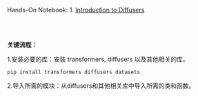 Hands-On Notebook: 1. [Introduction to Diffusers](https://colab.research.google.com/github/darcula1993/diffusion-models-class-CN/blob/main/unit1/01_introduction_to_diffusers_CN.ipynb)  

<br><br>

**关键流程：** <br>

1.安装必要的库：安装 transformers, diffusers 以及其他相关的库。
```
pip install transformers diffusers datasets
```
2.导入所需的模块：从diffusers和其他相关库中导入所需的类和函数。
